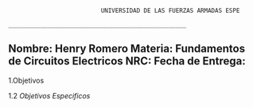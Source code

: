                               UNIVERSIDAD DE LAS FUERZAS ARMADAS ESPE
                         __________________________________________________
  Nombre: Henry Romero 
  Materia: Fundamentos de Circuitos Electricos 
  NRC:
  Fecha de Entrega: 
 -----------------------------------------------------------------------------------------------
 1.Objetivos 
 
 
 1.2 *Objetivos Especificos*
